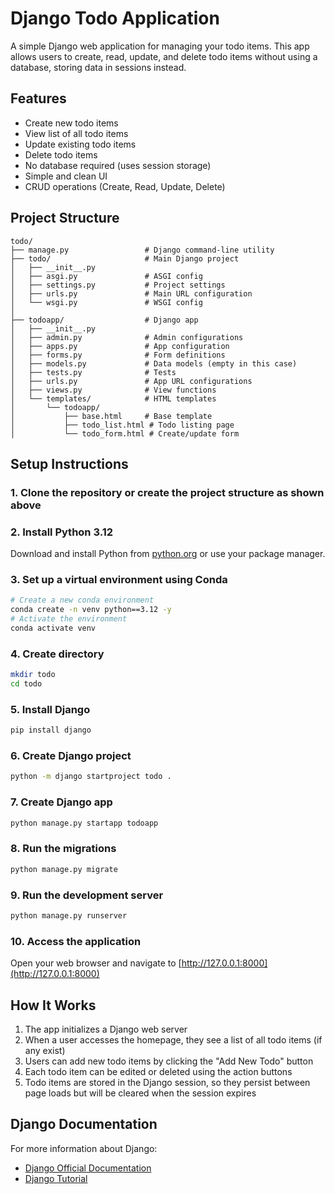 # Django Todo Application

A simple Django web application for managing your todo items. This app allows users to create, read, update, and delete todo items without using a database, storing data in sessions instead.

## Features

- Create new todo items
- View list of all todo items
- Update existing todo items
- Delete todo items
- No database required (uses session storage)
- Simple and clean UI
- CRUD operations (Create, Read, Update, Delete)

## Project Structure

```
todo/
├── manage.py                 # Django command-line utility
├── todo/                     # Main Django project
│   ├── __init__.py
│   ├── asgi.py               # ASGI config
│   ├── settings.py           # Project settings
│   ├── urls.py               # Main URL configuration
│   └── wsgi.py               # WSGI config
│
├── todoapp/                  # Django app
│   ├── __init__.py
│   ├── admin.py              # Admin configurations
│   ├── apps.py               # App configuration
│   ├── forms.py              # Form definitions
│   ├── models.py             # Data models (empty in this case)
│   ├── tests.py              # Tests
│   ├── urls.py               # App URL configurations
│   ├── views.py              # View functions
│   └── templates/            # HTML templates
│       └── todoapp/
│           ├── base.html     # Base template
│           ├── todo_list.html # Todo listing page
│           └── todo_form.html # Create/update form
```

## Setup Instructions

### 1. Clone the repository or create the project structure as shown above

### 2. Install Python 3.12
Download and install Python from [python.org](https://www.python.org/downloads/) or use your package manager.

### 3. Set up a virtual environment using Conda
```bash
# Create a new conda environment
conda create -n venv python==3.12 -y
# Activate the environment
conda activate venv
```

### 4. Create directory
```bash
mkdir todo
cd todo
```

### 5. Install Django
```bash
pip install django
```

### 6. Create Django project
```bash
python -m django startproject todo .
```

### 7. Create Django app
```bash
python manage.py startapp todoapp
```

### 8. Run the migrations
```bash
python manage.py migrate
```

### 9. Run the development server
```bash
python manage.py runserver
```

### 10. Access the application
Open your web browser and navigate to [http://127.0.0.1:8000](http://127.0.0.1:8000)

## How It Works

1. The app initializes a Django web server
2. When a user accesses the homepage, they see a list of all todo items (if any exist)
3. Users can add new todo items by clicking the "Add New Todo" button
4. Each todo item can be edited or deleted using the action buttons
5. Todo items are stored in the Django session, so they persist between page loads but will be cleared when the session expires

## Django Documentation

For more information about Django:
- [Django Official Documentation](https://docs.djangoproject.com/)
- [Django Tutorial](https://docs.djangoproject.com/en/5.2/intro/tutorial01/)